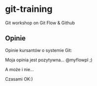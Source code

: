 # git-training
Git workshop on Git Flow &amp; Github
## Opinie

Opinie kursantów o systemie Git:

Moja opinia jest pozytywna... @myflowpl ;)

A może i nie...

Czasami OK:)
